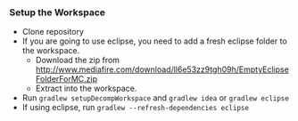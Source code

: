 ### Setup the Workspace ###

* Clone repository
* If you are going to use eclipse, you need to add a fresh eclipse folder to the workspace. 
	* Download the zip from http://www.mediafire.com/download/ll6e53zz9tgh09h/EmptyEclipseFolderForMC.zip
	* Extract into the workspace.
* Run `gradlew setupDecompWorkspace` and `gradlew idea` or `gradlew eclipse`
* If using eclipse, run `gradlew --refresh-dependencies eclipse`